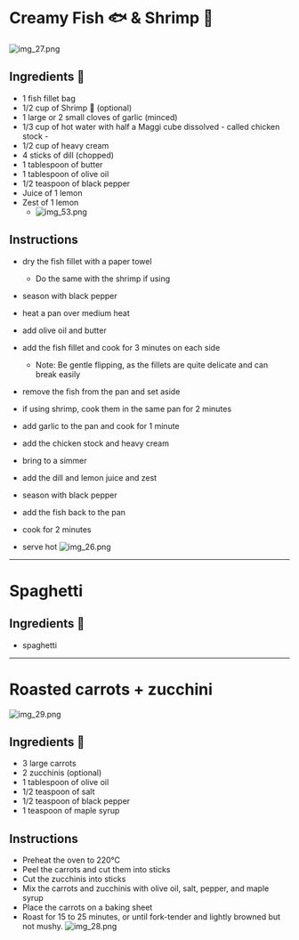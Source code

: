 # Creamy Fish 🐟 & Shrimp 🦐

![img_27.png](img_27.png ':size=350')

## Ingredients 📝

- 1 fish fillet bag
- 1/2 cup of Shrimp 🦐 (optional)
- 1 large or 2 small cloves of garlic (minced)
- 1/3 cup of hot water with half a Maggi cube dissolved - called chicken stock -
- 1/2 cup of heavy cream
- 4 sticks of dill (chopped)
- 1 tablespoon of butter
- 1 tablespoon of olive oil
- 1/2 teaspoon of black pepper
- Juice of 1 lemon
- Zest of 1 lemon
    - ![img_53.png](img_53.png ':size=150')

## Instructions

- dry the fish fillet with a paper towel
    - Do the same with the shrimp if using
- season with black pepper


- heat a pan over medium heat
- add olive oil and butter
- add the fish fillet and cook for 3 minutes on each side
    - Note: Be gentle flipping, as the fillets are quite delicate and can break easily
- remove the fish from the pan and set aside
- if using shrimp, cook them in the same pan for 2 minutes


- add garlic to the pan and cook for 1 minute
- add the chicken stock and heavy cream
- bring to a simmer
- add the dill and lemon juice and zest
- season with black pepper
- add the fish back to the pan
- cook for 2 minutes
- serve hot
  ![img_26.png](img_26.png ':size=400')

---

# Spaghetti

## Ingredients 📝

- spaghetti

---

# Roasted carrots + zucchini

![img_29.png](img_29.png ':size=300')

## Ingredients 📝

- 3 large carrots
- 2 zucchinis (optional)
- 1 tablespoon of olive oil
- 1/2 teaspoon of salt
- 1/2 teaspoon of black pepper
- 1 teaspoon of maple syrup

## Instructions

- Preheat the oven to 220°C
- Peel the carrots and cut them into sticks
- Cut the zucchinis into sticks
- Mix the carrots and zucchinis with olive oil, salt, pepper, and maple syrup
- Place the carrots on a baking sheet
- Roast for 15 to 25 minutes, or until fork-tender and lightly browned but not mushy.
  ![img_28.png](img_28.png ':size=300')
